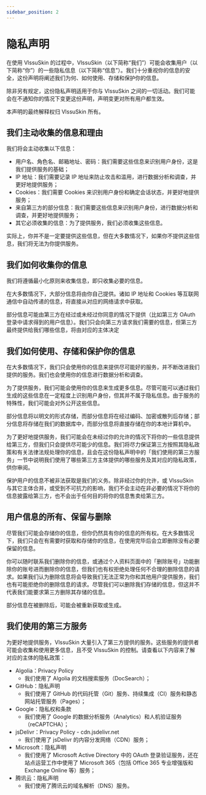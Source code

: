 ```yaml
---
sidebar_position: 2
---
```


# 隐私声明

在使用 VlssuSkin 的过程中，VlssuSkin（以下简称“我们”）可能会收集用户（以下简称“你”）的一些隐私信息（以下简称“信息”）。我们十分重视你的信息的安全，这份声明将阐述我们为何、如何使用、存储和保护你的信息。

除非另有规定，这份隐私声明适用于你与 VlssuSkin 之间的一切活动。我们可能会在不通知你的情况下变更这份声明，声明变更对所有用户都生效。

本声明的最终解释权归 VlssuSkin 所有。

## 我们主动收集的信息和理由

我们将会主动收集以下信息：

- 用户名、角色名、邮箱地址、密码：我们需要这些信息来识别用户身份，这是我们提供服务的基础；
- IP 地址：我们需要记录 IP 地址来防止攻击和滥用，进行数据分析和调查，并更好地提供服务；
- Cookies：我们需要 Cookies 来识别用户身份和确定会话状态，并更好地提供服务；
- 来自第三方的部分信息：我们需要这些信息来识别用户身份，进行数据分析和调查，并更好地提供服务；
- 其它必须收集的信息：为了提供服务，我们必须收集这些信息。

实际上，你并不是一定要提供这些信息，但在大多数情况下，如果你不提供这些信息，我们将无法为你提供服务。

## 我们如何收集你的信息

我们将遵循最小化原则来收集信息，即只收集必要的信息。

在大多数情况下，大部分信息将由你自己提供。诸如 IP 地址和 Cookies 等互联网通信中自动传递的信息，将直接从对应的网络请求中获取。

部分信息可能由第三方在经过或未经过你同意的情况下提供（比如第三方 OAuth登录中请求得到的用户信息）。我们只会向第三方请求我们需要的信息，但第三方最终提供给我们哪些信息，将由对应的主体决定

## 我们如何使用、存储和保护你的信息

在大多数情况下，我们只会使用你的信息来提供尽可能好的服务，并不断改进我们提供的服务。我们也会使用你的信息进行数据分析和调查。

为了提供服务，我们可能会使用你的信息来生成更多信息。尽管可能可以通过我们生成的这些信息在一定程度上识别用户身份，但其并不属于隐私信息。由于服务的特殊性，我们可能会对外公开这些信息。

部分信息将以明文的形式存储，而部分信息将在经过编码、加密或散列后存储；部分信息将存储在我们的数据库中，而部分信息将直接存储在你的本地计算机中。

为了更好地提供服务，我们可能会在未经过你的允许的情况下将你的一些信息提供给第三方，但我们只会提供尽可能少的信息。我们将尽力保证第三方按照其隐私政策和有关法律法规处理你的信息，且会在这份隐私声明中的「我们使用的第三方服务」一节中说明我们使用了哪些第三方主体提供的哪些服务及其对应的隐私政策，供你审阅。

保护用户的信息不被非法获取是我们的义务。除非经过你的允许，或 VlssuSkin 与其它主体合并，或受到不可抗力的影响，我们不会主动在非必要的情况下将你的信息披露给第三方，也不会出于任何目的将你的信息售卖给第三方。

## 用户信息的所有、保留与删除

尽管我们可能会存储你的信息，但你仍然具有你的信息的所有权。在大多数情况下，我们只会在有需要时获取和存储你的信息，在使用完毕后会立即删除没有必要保留的信息。

你可以随时联系我们删除你的信息，或通过个人资料页面中的「删除账号」功能删除你的账号进而删除你的信息，但我们也有权拒绝处理任何不合理的删除信息的请求。如果我们认为删除信息将会导致我们无法正常为你和其他用户提供服务，我们也有可能拒绝你的删除信息的请求。尽管我们可以删除我们存储的信息，但这并不代表我们能要求第三方删除其存储的信息。

部分信息在被删除后，可能会被重新获取或生成。

## 我们使用的第三方服务

为更好地提供服务，VlssuSkin 大量引入了第三方提供的服务。这些服务的提供者可能会收集和使用更多信息，且不受 VlssuSkin 的控制。请查看以下内容来了解对应的主体的隐私政策：

- Algolia：Privacy Policy
  - 我们使用了 Algolia 的文档搜索服务（DocSearch）；
- GitHub：隐私声明
  - 我们使用了 GitHub 的代码托管（Git）服务、持续集成（CI）服务和静态网站托管服务（Pages）；
- Google：隐私权和条款
  - 我们使用了 Google 的数据分析服务（Analytics）和人机验证服务（reCAPTCHA）；
- jsDelivr：Privacy Policy - cdn.jsdelivr.net
  - 我们使用了 jsDelivr 的内容分发网络（CDN）服务；
- Microsoft：隐私声明
  - 我们使用了 Microsoft Active Directory 中的 OAuth 登录验证服务，还在站点运营工作中使用了 Microsoft 365（包括 Office 365 专业增强版和 Exchange Online 等）服务；
- 腾讯云：隐私声明
  - 我们使用了腾讯云的域名解析（DNS）服务。